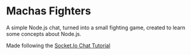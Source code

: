 # Machas Fighters

A simple Node.js chat, turned into a small fighting game, created to learn some concepts about Node.js.

Made following the [Socket.Io Chat Tutorial](https://socket.io/get-started/chat)
